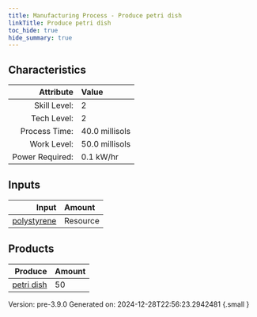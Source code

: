 ```yaml
---
title: Manufacturing Process - Produce petri dish
linkTitle: Produce petri dish
toc_hide: true
hide_summary: true
---
```



## Characteristics

| Attribute      | Value |
|--------:|:------|
|Skill Level:|2|
|Tech Level:|2|
|Process Time:|40.0 millisols|
|Work Level:|50.0 millisols|
|Power Required:|0.1 kW/hr|

## Inputs

| Input      | Amount |
|--------:|:------|
|[polystyrene](/docs/definitions/resource/polystyrene)|Resource|1.0 kg|

## Products


| Produce      | Amount |
|--------:|:------|
|[petri dish](/docs/definitions/part/petri-dish)|50|


Version: pre-3.9.0 Generated on: 2024-12-28T22:56:23.2942481
{.small }

